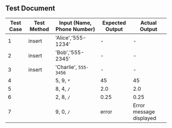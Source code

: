 ## Test Document

| Test Case | Test Method |Input (Name, Phone Number) | Expected Output | Actual Output | 
|-----------|--------------------------------------|-----------------|---------------|-------|
| 1 | insert|'Alice','555-1234' | - | - | 
| 2 | insert |'Bob','555-2345' | - | - |
| 3 | insert |'Charlie', `555-3456` | - | - |
| 4 | |5, 9, `*` | 45 | 45 | 
| 5 | |8, 4, `/` | 2.0 | 2.0 |
| 6 | |2, 8, `/` | 0.25 | 0.25|
| 7 | |9, 0, `/` | error | Error message displayed | 

